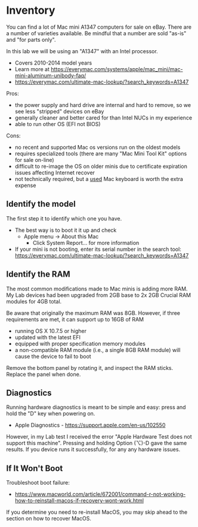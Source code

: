 # Inventory
You can find a lot of Mac mini A1347 computers for sale on eBay. There are a number of varieties available. Be mindful that a number are sold "as-is" and "for parts only".

In this lab we will be using an "A1347" with an Intel processor.
- Covers 2010-2014 model years
- Learn more at https://everymac.com/systems/apple/mac_mini/mac-mini-aluminum-unibody-faq/
- https://everymac.com/ultimate-mac-lookup/?search_keywords=A1347

Pros:
- the power supply and hard drive are internal and hard to remove, so we see less "stripped" devices on eBay
- generally cleaner and better cared for than Intel NUCs in my experience
- able to run other OS (EFI not BIOS)

Cons:
- no recent and supported Mac os versions run on the oldest models
- requires specialized tools (there are many "Mac Mini Tool Kit" options for sale on-line)
- difficult to re-image the OS on older minis due to certificate expiration issues affecting Internet recover
- not technically required, but a <ins>used</ins> Mac keyboard is worth the extra expense

## Identify the model
The first step it to identify which one you have.
- The best way is to boot it it up and check
  - Apple menu -> About this Mac
    - Click System Report... for more information
- If your mini  is not booting, enter its serial number in the search tool: https://everymac.com/ultimate-mac-lookup/?search_keywords=A1347

## Identify the RAM
The most common modifications made to Mac minis is adding more RAM. My Lab devices had been upgraded from 2GB base to 2x 2GB Crucial RAM modules for 4GB total.

Be aware that originally the maximum RAM was 8GB. However, if three requirements are met, it can support up to 16GB of RAM
- running OS X 10.7.5 or higher
- updated with the latest EFI
- equipped with proper specification memory modules
- a non-compatible RAM module (i.e., a single 8GB RAM module) will cause the device to fail to boot

Remove the bottom panel by rotating it, and inspect the RAM sticks. Replace the panel when done.

## Diagnostics
Running hardware diagnostics is meant to be simple and easy: press and hold the "D" key when powering on.
- Apple Diagnostics - https://support.apple.com/en-us/102550

However, in my Lab test I received the error "Apple Hardware Test does not support this machine". Pressing and holding Option (⌥)-D gave the same results. If you device runs it successfully, for any any hardware issues.

## If It Won't Boot
Troubleshoot boot failure:
- https://www.macworld.com/article/672001/command-r-not-working-how-to-reinstall-macos-if-recovery-wont-work.html

If you determine you need to re-install MacOS, you may skip ahead to the section on how to recover MacOS.
